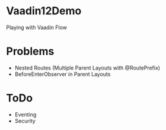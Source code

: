 # Vaadin12Demo

Playing with Vaadin Flow

# Problems

- Nested Routes (Multiple Parent Layouts with @RoutePrefix)
- BeforeEnterObserver in Parent Layouts

# ToDo

- Eventing
- Security 